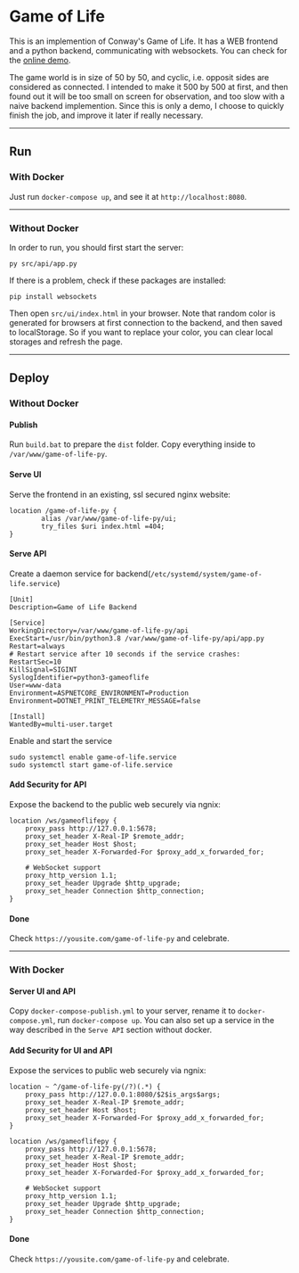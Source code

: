 # Game of Life

This is an implemention of Conway's Game of Life. It has a WEB frontend and a python backend, communicating with websockets. You can check for the [online demo](https://deerchao.cn/game-of-life-py).


The game world is in size of 50 by 50, and cyclic, i.e. opposit sides are considered as connected. I intended to make it 500 by 500 at first, and then found out it will be too small on screen for observation, and too slow with a naive backend implemention. Since this is only a demo, I choose to quickly finish the job, and improve it later if really necessary. 

---

## Run

### With Docker

Just run `docker-compose up`, and see it at `http://localhost:8080`.

---

### Without Docker

In order to run, you should first start the server:

    py src/api/app.py

If there is a problem, check if these packages are installed:

    pip install websockets

Then open `src/ui/index.html` in your browser. Note that random color is generated for browsers at first connection to the backend, and then saved to localStorage. So if you want to replace your color, you can clear local storages and refresh the page.

---

## Deploy

### Without Docker

#### Publish
Run `build.bat` to prepare the `dist` folder. Copy everything inside to `/var/www/game-of-life-py`.

#### Serve UI
Serve the frontend in an existing, ssl secured nginx website:

    location /game-of-life-py {
            alias /var/www/game-of-life-py/ui;
            try_files $uri index.html =404;
    }

#### Serve API
Create a daemon service for backend(`/etc/systemd/system/game-of-life.service`)

    [Unit]
    Description=Game of Life Backend

    [Service]
    WorkingDirectory=/var/www/game-of-life-py/api
    ExecStart=/usr/bin/python3.8 /var/www/game-of-life-py/api/app.py
    Restart=always
    # Restart service after 10 seconds if the service crashes:
    RestartSec=10
    KillSignal=SIGINT
    SyslogIdentifier=python3-gameoflife
    User=www-data
    Environment=ASPNETCORE_ENVIRONMENT=Production
    Environment=DOTNET_PRINT_TELEMETRY_MESSAGE=false

    [Install]
    WantedBy=multi-user.target

Enable and start the service

    sudo systemctl enable game-of-life.service
    sudo systemctl start game-of-life.service

#### Add Security for API
Expose the backend to the public web securely via ngnix:

	location /ws/gameoflifepy {
		proxy_pass http://127.0.0.1:5678;
		proxy_set_header X-Real-IP $remote_addr;
		proxy_set_header Host $host;
		proxy_set_header X-Forwarded-For $proxy_add_x_forwarded_for;

		# WebSocket support
		proxy_http_version 1.1;
		proxy_set_header Upgrade $http_upgrade;
		proxy_set_header Connection $http_connection;
	}

#### Done
Check `https://yousite.com/game-of-life-py` and celebrate.

---

### With Docker

#### Server UI and API

Copy `docker-compose-publish.yml` to your server, rename it to `docker-compose.yml`, run `docker-compose up`. You can also set up a service in the way described in the `Serve API` section without docker.

#### Add Security for UI and API

Expose the services to public web securely via ngnix:

	location ~ ^/game-of-life-py(/?)(.*) {
		proxy_pass http://127.0.0.1:8080/$2$is_args$args;
		proxy_set_header X-Real-IP $remote_addr;
		proxy_set_header Host $host;
		proxy_set_header X-Forwarded-For $proxy_add_x_forwarded_for;
	}

	location /ws/gameoflifepy {
		proxy_pass http://127.0.0.1:5678;
		proxy_set_header X-Real-IP $remote_addr;
		proxy_set_header Host $host;
		proxy_set_header X-Forwarded-For $proxy_add_x_forwarded_for;

		# WebSocket support
		proxy_http_version 1.1;
		proxy_set_header Upgrade $http_upgrade;
		proxy_set_header Connection $http_connection;
	}

#### Done
Check `https://yousite.com/game-of-life-py` and celebrate.
